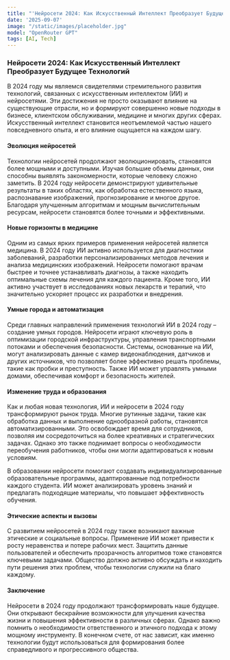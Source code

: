 ```yaml
---
title: "'Нейросети 2024: Как Искусственный Интеллект Преобразует Будущее Технологий'"
date: '2025-09-07'
image: "/static/images/placeholder.jpg"
model: "OpenRouter GPT"
tags: [AI, Tech]
---
```


### Нейросети 2024: Как Искусственный Интеллект Преобразует Будущее Технологий

В 2024 году мы являемся свидетелями стремительного развития технологий, связанных с искусственным интеллектом (ИИ) и нейросетями. Эти достижения не просто оказывают влияние на существующие отрасли, но и формируют совершенно новые подходы в бизнесе, клиентском обслуживании, медицине и многих других сферах. Искусственный интеллект становится неотъемлемой частью нашего повседневного опыта, и его влияние ощущается на каждом шагу.

#### Эволюция нейросетей

Технологии нейросетей продолжают эволюционировать, становятся более мощными и доступными. Изучая большие объемы данных, они способны выявлять закономерности, которые человеку сложно заметить. В 2024 году нейросети демонстрируют удивительные результаты в таких областях, как обработка естественного языка, распознавание изображений, прогнозирование и многое другое. Благодаря улучшенным алгоритмам и мощным вычислительным ресурсам, нейросети становятся более точными и эффективными.

#### Новые горизонты в медицине

Одним из самых ярких примеров применения нейросетей является медицина. В 2024 году ИИ активно используется для диагностики заболеваний, разработки персонализированных методов лечения и анализа медицинских изображений. Нейросети помогают врачам быстрее и точнее устанавливать диагнозы, а также находить оптимальные схемы лечения для каждого пациента. Кроме того, ИИ активно участвует в исследованиях новых лекарств и терапий, что значительно ускоряет процесс их разработки и внедрения.

#### Умные города и автоматизация

Среди главных направлений применения технологий ИИ в 2024 году – создание умных городов. Нейросети играют ключевую роль в оптимизации городской инфраструктуры, управления транспортными потоками и обеспечения безопасности. Системы, основанные на ИИ, могут анализировать данные с камер видеонаблюдения, датчиков и других источников, что позволяет более эффективно решать проблемы, такие как пробки и преступность. Также ИИ может управлять умными домами, обеспечивая комфорт и безопасность жителей.

#### Изменение труда и образования

Как и любая новая технология, ИИ и нейросети в 2024 году трансформируют рынок труда. Многие рутинные задачи, такие как обработка данных и выполнение однообразной работы, становятся автоматизированными. Это освобождает время для сотрудников, позволяя им сосредоточиться на более креативных и стратегических задачах. Однако это также поднимает вопросы о необходимости переобучения работников, чтобы они могли адаптироваться к новым условиям.

В образовании нейросети помогают создавать индивидуализированные образовательные программы, адаптированные под потребности каждого студента. ИИ может анализировать уровень знаний и предлагать подходящие материалы, что повышает эффективность обучения.

#### Этические аспекты и вызовы

С развитием нейросетей в 2024 году также возникают важные этические и социальные вопросы. Применение ИИ может привести к росту неравенства и потере рабочих мест. Защитить данные пользователей и обеспечить прозрачность алгоритмов тоже становятся ключевыми задачами. Общество должно активно обсуждать и находить пути решения этих проблем, чтобы технологии служили на благо каждому.

#### Заключение

Нейросети в 2024 году продолжают трансформировать наше будущее. Они открывают бескрайние возможности для улучшения качества жизни и повышения эффективности в различных сферах. Однако важно помнить о необходимости ответственного и этичного подхода к этому мощному инструменту. В конечном счете, от нас зависит, как именно технологии будут использоваться для формирования более справедливого и прогрессивного общества.
